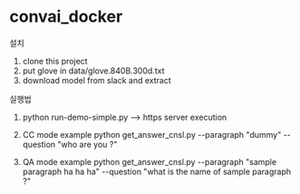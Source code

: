 # convai_docker


설치
1) clone this project
2) put glove in data/glove.840B.300d.txt
3) download model from slack and extract

실행법

1) python run-demo-simple.py  --> https server execution

2) CC mode example
python get_answer_cnsl.py --paragraph "dummy" --question "who are you ?"

3) QA mode example
python get_answer_cnsl.py --paragraph "sample paragraph ha ha ha" --question "what is the name of sample paragraph ?"
